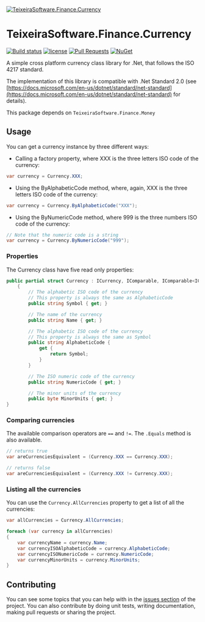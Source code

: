 [![TeixeiraSoftware.Finance.Currency](https://github.com/TeixeiraSoftware/assets/raw/master/logo_small.png)](https://TeixeiraSoftware.github.io/TeixeiraSoftware.Finance.Currency/)

# TeixeiraSoftware.Finance.Currency

[![Build status](https://ci.appveyor.com/api/projects/status/3o49qv68nskk7cnj?svg=true)](https://ci.appveyor.com/project/TeixeiraSoftware/teixeirasoftware-finance-currency)
[![license](https://img.shields.io/github/license/mashape/apistatus.svg)](https://github.com/TeixeiraSoftware/TeixeiraSoftware.Finance.Currency/blob/master/LICENSE)
[![Pull Requests](https://img.shields.io/badge/Pull%20Requests-Welcome-brightgreen.svg)](https://github.com/TeixeiraSoftware/TeixeiraSoftware.Finance.Currency/blob/master/CONTRIBUTING.md)
[![NuGet](https://img.shields.io/nuget/dt/TeixeiraSoftware.Finance.Currency.svg)](https://www.nuget.org/packages/TeixeiraSoftware.Finance.Currency/)

A simple cross platform currency class library for .Net, that follows the ISO 4217 standard.

The implementation of this library is compatible with .Net Standard 2.0 (see [https://docs.microsoft.com/en-us/dotnet/standard/net-standard](https://docs.microsoft.com/en-us/dotnet/standard/net-standard) for details).

This package depends on `TeixeiraSoftware.Finance.Money`

## Usage
You can get a currency instance by three different ways:

* Calling a factory property, where XXX is the three letters ISO code of the currency:
``` c#
var currency = Currency.XXX;
```

* Using the ByAlphabeticCode method, where, again, XXX is the three letters ISO code of the currency:
``` c#
var currency = Currency.ByAlphabeticCode("XXX");
```

* Using the ByNumericCode method, where 999 is the three numbers ISO code of the currency:
``` c#
// Note that the numeric code is a string
var currency = Currency.ByNumericCode("999");
```

### Properties
The Currency class have five read only properties:
``` c#
public partial struct Currency : ICurrency, IComparable, IComparable<ICurrency>
    {
        // The alphabetic ISO code of the currency
        // This property is always the same as AlphabeticCode
        public string Symbol { get; }

        // The name of the currency
        public string Name { get; }

        // The alphabetic ISO code of the currency
        // This property is always the same as Symbol
        public string AlphabeticCode {
            get {
                return Symbol;
            }
        }

        // The ISO numeric code of the currency
        public string NumericCode { get; }

        // The minor units of the currency
        public byte MinorUnits { get; }
}
```

### Comparing currencies
The available comparison operators are `==` and `!=`.
The `.Equals` method is also available.
``` c#
// returns true
var areCurrenciesEquivalent = (Currency.XXX == Currency.XXX);

// returns false
var areCurrenciesEquivalent = (Currency.XXX != Currency.XXX);
```

### Listing all the currencies
You can use the `Currency.AllCurrencies` property to get a list of all the currencies:
``` c#
var allCurrencies = Currency.AllCurrencies;

foreach (var currency in allCurrencies)
{
    var currencyName = currency.Name;
    var currencyISOAlphabeticCode = currency.AlphabeticCode;
    var currencyISONumericCode = currency.NumericCode;
    var currencyMinorUnits = currency.MinorUnits;
}
```

## Contributing
You can see some topics that you can help with in the [issues section](https://github.com/TeixeiraSoftware/TeixeiraSoftware.Finance.Currency/issues) of the project.
You can also contribute by doing unit tests, writing documentation, making pull requests or sharing the project.